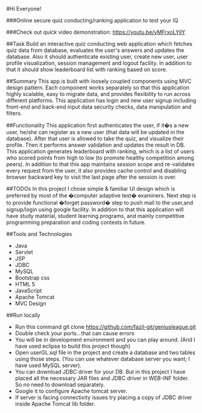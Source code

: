 #Hi Everyone!

###Online secure quiz conducting/ranking application to test your IQ

###Check out quick video demonstration: https://youtu.be/vMFrxoLYilY

##Task
Build an interactive quiz conducting web application which fetches quiz data from database, evaluates the user's answers and updates the database. Also it should authenticate existing user, create new user, user profile visualization, session management and logout facility. In addition to that it should show leaderboard list with ranking based on score.

##Summary
This app is built with loosely coupled components using MVC design pattern. Each component works separately so that this application highly scalable, easy to migrate data, and provides flexibility to run across different platforms. This application has login and new user signup including front-end and back-end input data security checks, data manipulation and filters.

##Functionality
This application first authenticates the user, if it�s a new user, he/she can register as a new user (that data will be updated in the database). After that user is allowed to take the quiz, and visualize their profile. Then it performs answer validation and updates the result in DB. This application generates leaderboard with ranking, which is a list of users who scored points from high to low (to promote healthy competition among peers). In addition to that this app maintains session scope and re-validates every request from the user, it also provides cache control and disabling browser backward key to visit the last page after the session is over.

##TODOs
In this project I chose simple & familiar UI design which is preferred by most of the �computer adaptive test� examiners. Next step is to provide functional �forget password� step to push mail to the user,and signup/login using google facility.
In addition to that this application will have study material, student learning programs, and mainly competitive programming preparation and coding contests in future.

##Tools and Technologies
* Java
* Servlet
* JSP
* JDBC
* MySQL 
* Bootstrap css
* HTML 5
* JavaScript
* Apache Tomcat
* MVC Design

##Run locally
* Run this command git clone https://github.com/fazil-git/geniusleague.git 
* Double check your ports.. that can cause errors  
* You will be in development environment and you can play around.
(And I have used eclipse to build this project though)
* Open userGL.sql file in the project and create a database and two tables using those steps. (You can use whatever database server you want; I have used MySQL server).
* You can download JDBC driver for your DB. But in this project I have placed all the necessary JAR files and JDBC driver in WEB-INF folder. So no need to download separately.
* Google it to configure Apache tomcat server.
* If server is facing connectivity issues try placing a copy of JDBC driver inside Apache Tomcat lib folder.